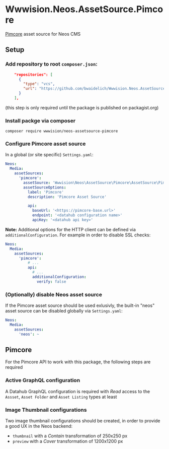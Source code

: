# Wwwision.Neos.AssetSource.Pimcore

[Pimcore](https://pimcore.com/) asset source for Neos CMS

## Setup

### Add repository to root `composer.json`:

```json
    "repositories": [
      {
        "type": "vcs",
        "url": "https://github.com/bwaidelich/Wwwision.Neos.AssetSource.Pimcore"
      }
    ],
```

(this step is only required until the package is published on packagist.org)

### Install packge via composer

```
composer require wwwision/neos-assetsource-pimcore
```

### Configure Pimcore asset source

In a global (or site specific) `Settings.yaml`:

```yaml
Neos:
  Media:
    assetSources:
      'pimcore':
        assetSource: 'Wwwision\Neos\AssetSource\Pimcore\AssetSource\PimcoreAssetSource'
        assetSourceOptions:
          label: 'Pimcore'
          description: 'Pimcore Asset Source'

          api:
            baseUrl: '<https://pimcore-base.url>'
            endpoint: '<datahub configuration name>'
            apiKey: '<datahub api key>'
```

**Note:** Additional options for the HTTP client can be defined via `additionalConfiguration`. For example in order to disable SSL checks:

```yaml
Neos:
  Media:
    assetSources:
      'pimcore':
          # ...
          api:
            # ...
            additionalConfiguration:
              verify: false
```

### (Optionally) disable Neos asset source

If the Pimcore asset source should be used exlusivly, the built-in "neos" asset source can be disabled globally via `Settings.yaml`:

```yaml
Neos:
  Media:
    assetSources:
      'neos': ~
```

## Pimcore

For the Pimcore API to work with this package, the following steps are required

### Active GraphQL configuration

A Datahub GraphQL configuration is required with *Read* access to the `Assset`, `Asset Folder` and `Asset Listing` types at least

### Image Thumbnail configurations

Two image thumbnail configurations should be created, in order to provide a good UX in the Neos backend:

* `thumbnail` with a *Contain* transformation of 250x250 px
* `preview` with a *Cover* transformation of 1200x1200 px

